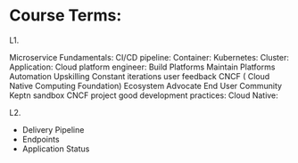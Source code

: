 # Course Terms:

L1.

Microservice Fundamentals:
CI/CD pipeline:
Container:
Kubernetes:
Cluster:
Application:
Cloud platform engineer:
Build Platforms
Maintain Platforms 
Automation
Upskilling
Constant iterations
user feedback
CNCF ( Cloud Native Computing Foundation)
Ecosystem Advocate
End User Community
Keptn
sandbox CNCF project
good development practices:
Cloud Native:


L2. 
- Delivery Pipeline 
- Endpoints
- Application Status 
